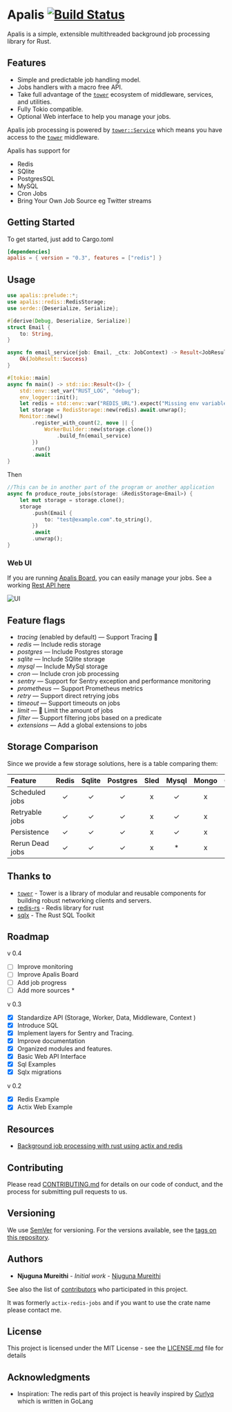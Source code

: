 # Apalis [![Build Status](https://github.com/geofmureithi/apalis/actions/workflows/ci.yaml/badge.svg)](https://github.com/geofmureithi/apalis/actions)

Apalis is a simple, extensible multithreaded background job processing library for Rust.

## Features

- Simple and predictable job handling model.
- Jobs handlers with a macro free API.
- Take full advantage of the [`tower`] ecosystem of
  middleware, services, and utilities.
- Fully Tokio compatible.
- Optional Web interface to help you manage your jobs.

Apalis job processing is powered by [`tower::Service`] which means you have access to the [`tower`] middleware.

Apalis has support for

- Redis
- SQlite
- PostgresSQL
- MySQL
- Cron Jobs
- Bring Your Own Job Source eg Twitter streams

## Getting Started

To get started, just add to Cargo.toml

```toml
[dependencies]
apalis = { version = "0.3", features = ["redis"] }
```

## Usage

```rust
use apalis::prelude::*;
use apalis::redis::RedisStorage;
use serde::{Deserialize, Serialize};

#[derive(Debug, Deserialize, Serialize)]
struct Email {
    to: String,
}

async fn email_service(job: Email, _ctx: JobContext) -> Result<JobResult, JobError> {
    Ok(JobResult::Success)
}

#[tokio::main]
async fn main() -> std::io::Result<()> {
    std::env::set_var("RUST_LOG", "debug");
    env_logger::init();
    let redis = std::env::var("REDIS_URL").expect("Missing env variable REDIS_URL");
    let storage = RedisStorage::new(redis).await.unwrap();
    Monitor::new()
        .register_with_count(2, move || {
            WorkerBuilder::new(storage.clone())
                .build_fn(email_service)
        })
        .run()
        .await
}

```

Then

```rust
//This can be in another part of the program or another application
async fn produce_route_jobs(storage: &RedisStorage<Email>) {
    let mut storage = storage.clone();
    storage
        .push(Email {
            to: "test@example.com".to_string(),
        })
        .await
        .unwrap();
}

```

### Web UI

If you are running [Apalis Board](https://github.com/geofmureithi/apalis-board), you can easily manage your jobs. See a working [Rest API here](https://github.com/geofmureithi/apalis/tree/master/examples/rest-api)

![UI](https://github.com/geofmureithi/apalis-board/raw/master/screenshots/workers.png)

## Feature flags

- _tracing_ (enabled by default) — Support Tracing 👀
- _redis_ — Include redis storage
- _postgres_ — Include Postgres storage
- _sqlite_ — Include SQlite storage
- _mysql_ — Include MySql storage
- _cron_ — Include cron job processing
- _sentry_ — Support for Sentry exception and performance monitoring
- _prometheus_ — Support Prometheus metrics
- _retry_ — Support direct retrying jobs
- _timeout_ — Support timeouts on jobs
- _limit_ — 💪 Limit the amount of jobs
- _filter_ — Support filtering jobs based on a predicate
- _extensions_ — Add a global extensions to jobs

## Storage Comparison

Since we provide a few storage solutions, here is a table comparing them:

| Feature         | Redis | Sqlite | Postgres | Sled | Mysql | Mongo | Cron |
| :-------------- | :---: | :----: | :------: | :--: | :---: | :---: | :--: |
| Scheduled jobs  |   ✓   |   ✓    |    ✓     |  x   |   ✓   |   x   |  ✓   |
| Retryable jobs  |   ✓   |   ✓    |    ✓     |  x   |   ✓   |   x   |  ✓   |
| Persistence     |   ✓   |   ✓    |    ✓     |  x   |   ✓   |   x   | BYO  |
| Rerun Dead jobs |   ✓   |   ✓    |    ✓     |  x   |  \*   |   x   |  x   |

## Thanks to

- [`tower`] - Tower is a library of modular and reusable components for building robust networking clients and servers.
- [redis-rs](https://github.com/mitsuhiko/redis-rs) - Redis library for rust
- [sqlx](https://github.com/launchbadge/sqlx) - The Rust SQL Toolkit

## Roadmap

v 0.4

- [ ] Improve monitoring
- [ ] Improve Apalis Board
- [ ] Add job progress
- [ ] Add more sources \*

v 0.3

- [x] Standardize API (Storage, Worker, Data, Middleware, Context )
- [x] Introduce SQL
- [x] Implement layers for Sentry and Tracing.
- [x] Improve documentation
- [x] Organized modules and features.
- [x] Basic Web API Interface
- [x] Sql Examples
- [x] Sqlx migrations

v 0.2

- [x] Redis Example
- [x] Actix Web Example

## Resources

- [Background job processing with rust using actix and redis](https://mureithi.me/blog/background-job-processing-with-rust-actix-redis)

## Contributing

Please read [CONTRIBUTING.md](CONTRIBUTING.md) for details on our code of conduct, and the process for submitting pull requests to us.

## Versioning

We use [SemVer](http://semver.org/) for versioning. For the versions available, see the [tags on this repository](https://github.com/geofmureithi/apalis/tags).

## Authors

- **Njuguna Mureithi** - _Initial work_ - [Njuguna Mureithi](https://github.com/geofmureithi)

See also the list of [contributors](https://github.com/geofmureithi/apalis/contributors) who participated in this project.

It was formerly `actix-redis-jobs` and if you want to use the crate name please contact me.

## License

This project is licensed under the MIT License - see the [LICENSE.md](LICENSE.md) file for details

## Acknowledgments

- Inspiration: The redis part of this project is heavily inspired by [Curlyq](https://github.com/mcmathja/curlyq) which is written in GoLang

[`tower::service`]: https://docs.rs/tower/latest/tower/trait.Service.html
[`tower`]: https://crates.io/crates/tower
[`actix`]: https://crates.io/crates/actix
[`tower-http`]: https://crates.io/crates/tower-http
[`actor`]: https://docs.rs/actix/0.13.0/actix/trait.Actor.html

